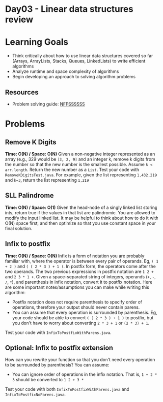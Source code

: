 # Day03 - Linear data structures review

# Learning Goals

- Think critically about how to use linear data structures covered so far (Arrays, ArrayLists, Stacks, Queues, LinkedLists) to write efficient algorithms
- Analyze runtime and space complexity of algorithms
- Begin developing an approach to solving algorithm problems

## Resources

- Problem solving guide:  [NFFSSSSSS](https://drive.google.com/open?id=1K1AIHLVg6HOh6qhXTkvFwOiAebhcPfkcT6aJuBmdSQQ)

# Problems

## Remove K Digits

**Time: O(N) / Space: O(N)** Given a non-negative integer represented as an array (e.g., 329 would be `[3, 2, 9]` and an integer k, remove k digits from the number so that the new number is the smallest possible. Assume `k < arr.length`. Return the new number as a `List`. Test your code with `RemoveKDigitsTest.java`. For example, given the list representing `1,432,219` and `k=3`, return the list representing `1,219`

## SLL Palindrome

**Time: O(N) / Space: O(1)** Given the head-node of a singly linked list storing ints, return true if the values in that list are palindromic. You are allowed to modify the input linked list. It may be helpful to think about how to do it with O(N) space first, and then optimize so that you use constant space in your final solution.

## Infix to postfix

**Time: O(N) / Space: O(N)** Infix is a form of notation you are probably familiar with, where the operator is between every pair of operands. Eg, `( 1 + 2 )` and `( ( 2 * 3 ) + 1 )`. In postfix form, the operators come after the two operands. The two previous expressions in postfix notation are `1 2 +` and `2 3 * 1 +`. Given a space-separated string of integers, operands (`+`, `-`, `/`, `*`), and parenthesis in infix notation, convert it to postfix notation. Here are some important notes/assumptions you can make while writing this algorithm:

- Postfix notation does not require parenthesis to specify order of operations, therefore your output should never contain parens.
- You can assume that every operation is surrounded by parenthesis. Eg, your code should be able to convert `( ( 2 * 3 ) + 1 )` to postfix, but you don't have to worry about converting `2 * 3 + 1` or `(2 * 3) + 1`.

Test your code with `InfixToPostfixWithParens.java`.

## Optional: Infix to postfix extension

How can you rewrite your function so that you don't need every operation to be surrounded by parenthesis? You can assume:

- You can ignore order of operations in the infix notation. That is, `1 + 2 * 3` should be converted to `1 2 + 3 *`

Test your code with both `InfixToPostfixWithParens.java` and `InfixToPostfixNoParens.java`.
